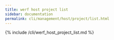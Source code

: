 ```yaml
---
title: werf host project list
sidebar: documentation
permalink: cli/management/host/project/list.html
---
```


{% include /cli/werf_host_project_list.md %}
